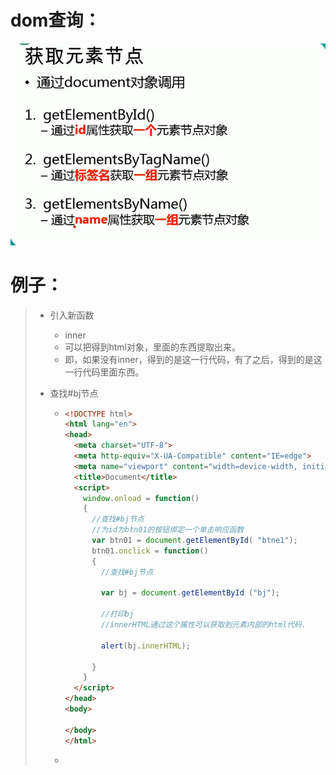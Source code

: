 # dom查询：

![image-20220118182850870](image-20220118182850870.png)

# 例子：

> - 引入新函数
>
>   - inner
>   - 可以把得到html对象，里面的东西提取出来。
>   - 即，如果没有inner，得到的是这一行代码，有了之后，得到的是这一行代码里面东西。
>
> - 查找#bj节点
>
>   - ```html
>     <!DOCTYPE html>
>     <html lang="en">
>     <head>
>       <meta charset="UTF-8">
>       <meta http-equiv="X-UA-Compatible" content="IE=edge">
>       <meta name="viewport" content="width=device-width, initial-scale=1.0">
>       <title>Document</title>
>       <script>
>         window.onload = function()
>         {
>           //查找#bj节点
>           //为id为btn01的按钮绑定一个单击响应函数
>           var btn01 = document.getElementById( "btne1");
>           btn01.onclick = function()
>           {
>             //查找#bj节点
>     
>             var bj = document.getElementById ("bj");
>     
>             //打印bj
>             //innerHTML通过这个属性可以获取到元素内部的html代码.
>     
>             alert(bj.innerHTML);
>     
>           }
>         }
>       </script>
>     </head>
>     <body>
>       
>     </body>
>     </html>
>     ```
>
>   - 

